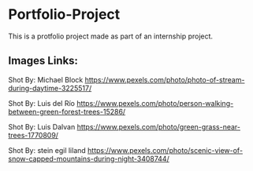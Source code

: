 # Portfolio-Project

This is a protfolio project made as part of an internship project. 

## Images Links:

Shot By: Michael Block
https://www.pexels.com/photo/photo-of-stream-during-daytime-3225517/

Shot By: Luis del Río
https://www.pexels.com/photo/person-walking-between-green-forest-trees-15286/

Shot By: Luis Dalvan
https://www.pexels.com/photo/green-grass-near-trees-1770809/

Shot By: stein egil liland
https://www.pexels.com/photo/scenic-view-of-snow-capped-mountains-during-night-3408744/
